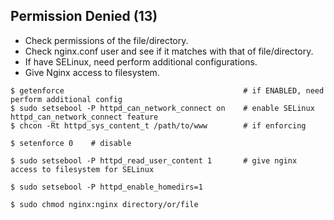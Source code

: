 ## Permission Denied (13)

- Check permissions of the file/directory.
- Check nginx.conf user and see if it matches with that of file/directory.
- If have SELinux, need perform additional configurations.
- Give Nginx access to filesystem.

```console
$ getenforce                                        # if ENABLED, need perform additional config
$ sudo setsebool -P httpd_can_network_connect on    # enable SELinux httpd_can_network_connect feature
$ chcon -Rt httpd_sys_content_t /path/to/www        # if enforcing

$ setenforce 0    # disable

$ sudo setsebool -P httpd_read_user_content 1       # give nginx access to filesystem for SELinux

$ sudo setsebool -P httpd_enable_homedirs=1
```
```console
$ sudo chmod nginx:nginx directory/or/file
```
